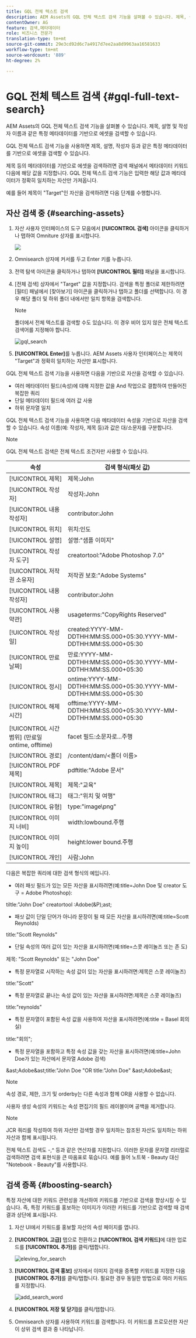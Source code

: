 ```yaml
---
title: GQL 전체 텍스트 검색
description: AEM Assets의 GQL 전체 텍스트 검색 기능을 살펴볼 수 있습니다. 제목, 설명 및 작성자 이름과 같은 특정 메타데이터를 기반으로 에셋을 검색할 수 있습니다.
contentOwner: AG
feature: 검색,메타데이터
role: 비즈니스 전문가
translation-type: tm+mt
source-git-commit: 29e3cd92d6c7a4917d7ee2aa8d9963aa16581633
workflow-type: tm+mt
source-wordcount: '889'
ht-degree: 2%

---
```



# GQL 전체 텍스트 검색 {#gql-full-text-search}

AEM Assets의 GQL 전체 텍스트 검색 기능을 살펴볼 수 있습니다. 제목, 설명 및 작성자 이름과 같은 특정 메타데이터를 기반으로 에셋을 검색할 수 있습니다.

GQL 전체 텍스트 검색 기능을 사용하면 제목, 설명, 작성자 등과 같은 특정 메타데이터를 기반으로 에셋을 검색할 수 있습니다.

제목 등의 메타데이터를 기반으로 에셋을 검색하려면 검색 패널에서 메타데이터 키워드 다음에 해당 값을 지정합니다. GQL 전체 텍스트 검색 기능은 입력한 해당 값과 메타데이터가 정확히 일치하는 자산만 가져옵니다.

예를 들어 제목이 &quot;Target&quot;인 자산을 검색하려면 다음 단계를 수행합니다.

## 자산 검색 중 {#searching-assets}

1. 자산 사용자 인터페이스의 도구 모음에서 **[!UICONTROL 검색]** 아이콘을 클릭하거나 탭하여 Omniture 상자를 표시합니다.

   ![](assets/do-not-localize/chlimage_1.png)

1. Omnisearch 상자에 커서를 두고 Enter 키를 누릅니다.
1. 전역 탐색 아이콘을 클릭하거나 탭하여 **[!UICONTROL 필터]** 패널을 표시합니다.
1. [전체 검색] 상자에서 &quot;Target&quot; 값을 지정합니다. 검색을 특정 폴더로 제한하려면 [필터] 패널에서 [찾아보기] 아이콘을 클릭하거나 탭하고 폴더를 선택합니다. 이 경우 해당 폴더 및 하위 폴더 내에서만 일치 항목을 검색합니다.

   >[!NOTE]
   >
   >폴더에서 전체 텍스트를 검색할 수도 있습니다. 이 경우 비어 있지 않은 전체 텍스트 검색어를 지정해야 합니다.

   ![gql_search](assets/gql_search.png)

1. **[!UICONTROL Enter]**&#x200B;를 누릅니다. AEM Assets 사용자 인터페이스는 제목이 &quot;Target&quot;과 정확히 일치하는 자산만 표시합니다.

GQL 전체 텍스트 검색 기능을 사용하면 다음을 기반으로 자산을 검색할 수 있습니다.

* 여러 메타데이터 필드(속성)에 대해 지정한 값을 And 작업으로 결합하여 만들어진 복잡한 쿼리
* 단일 메타데이터 필드에 여러 값 사용
* 하위 문자열 일치

GQL 전체 텍스트 검색 기능을 사용하면 다음 메타데이터 속성을 기반으로 자산을 검색할 수 있습니다. 속성 이름(예: 작성자, 제목 등)과 값은 대/소문자를 구분합니다.

>[!NOTE]
>
>GQL 전체 텍스트 검색은 전체 텍스트 조건자만 사용할 수 있습니다.

| 속성 | 검색 형식(패싯 값) |
|---|---|
| [!UICONTROL 제목] | 제목:John |
| [!UICONTROL 작성자] | 작성자:John |
| [!UICONTROL 내용 작성자] | contributor:John |
| [!UICONTROL 위치] | 위치:인도 |
| [!UICONTROL 설명] | 설명:&quot;샘플 이미지&quot; |
| [!UICONTROL 작성자 도구] | creatortool:&quot;Adobe Photoshop 7.0&quot; |
| [!UICONTROL 저작권 소유자] | 저작권 보호:&quot;Adobe Systems&quot; |
| [!UICONTROL 내용 작성자] | contributor:John |
| [!UICONTROL 사용 약관] | usageterms:&quot;CopyRights Reserved&quot; |
| [!UICONTROL 작성일] | created:YYYY-MM-DDTHH:MM:SS.000+05:30.YYYY-MM-DDTHH:MM:SS.000+05:30 |
| [!UICONTROL 만료 날짜] | 만료:YYYY-MM-DDTHH:MM:SS.000+05:30.YYYY-MM-DDTHH:MM:SS.000+05:30 |
| [!UICONTROL 정시] | ontime:YYYY-MM-DDTHH:MM:SS.000+05:30.YYYY-MM-DDTHH:MM:SS.000+05:30 |
| [!UICONTROL 해제 시간] | offtime:YYYY-MM-DDTHH:MM:SS.000+05:30.YYYY-MM-DDTHH:MM:SS.000+05:30 |
| [!UICONTROL 시간 범위] (만료일 ontime, offtime) | facet 필드:소문자로...주행 |
| [!UICONTROL 경로] | /content/dam/&lt;폴더 이름> |
| [!UICONTROL PDF 제목] | pdftitle:&quot;Adobe 문서&quot; |
| [!UICONTROL 제목] | 제목:&quot;교육&quot; |
| [!UICONTROL 태그] | 태그:&quot;위치 및 여행&quot; |
| [!UICONTROL 유형] | type:&quot;image\png&quot; |
| [!UICONTROL 이미지 너비] | width:lowbound.주행 |
| [!UICONTROL 이미지 높이] | height:lower bound.주행 |
| [!UICONTROL 개인] | 사람:John |

다음은 복잡한 쿼리에 대한 검색 형식의 예입니다.

* 여러 패싯 필드가 있는 모든 자산을 표시하려면(예:title=John Doe 및 creator 도구 = Adobe Photoshop):

tiltle:&quot;John Doe&quot; creatortool :Adobe(&amp;P);ast;

* 패싯 값이 단일 단어가 아니라 문장이 될 때 모든 자산을 표시하려면(예:title=Scott Reynolds)

title:&quot;Scott Reynolds&quot;

* 단일 속성의 여러 값이 있는 자산을 표시하려면(예:title=스콧 레이놀즈 또는 존 도)

제목: &quot;Scott Reynolds&quot; 또는 &quot;John Doe&quot;

* 특정 문자열로 시작하는 속성 값이 있는 자산을 표시하려면:제목은 스콧 레이놀즈)

title:&quot;Scott&quot;

* 특정 문자열로 끝나는 속성 값이 있는 자산을 표시하려면:제목은 스콧 레이놀즈)

title:&quot;reynolds&quot;

* 특정 문자열이 포함된 속성 값을 사용하여 자산을 표시하려면(예:title = Basel 회의실)

title:&quot;회의&quot;;

* 특정 문자열을 포함하고 특정 속성 값을 갖는 자산을 표시하려면(예:title=John Doe가 있는 자산에서 문자열 Adobe 검색)

&amp;ast;Adobe&amp;ast;title:&quot;John Doe &quot;OR title:&quot;John Doe&quot; &amp;ast;Adobe&amp;ast;

>[!NOTE]
>
>속성 경로, 제한, 크기 및 orderby는 다른 속성과 함께 OR을 사용할 수 없습니다.
>
>사용자 생성 속성의 키워드는 속성 편집기의 필드 레이블이며 공백을 제거합니다.


>[!NOTE]
>
>JCR 쿼리를 작성하여 하위 자산만 검색할 경우 일치하는 참조된 자산도 일치하는 하위 자산과 함께 표시됩니다.

전체 텍스트 검색도 -,^ 등과 같은 연산자를 지원합니다. 이러한 문자를 문자열 리터럴로 검색하려면 검색 표현식을 큰 따옴표로 묶습니다. 예를 들어 노트북 - Beauty 대신 &quot;Notebook - Beauty&quot;를 사용합니다.

## 검색 증폭 {#boosting-search}

특정 자산에 대한 키워드 관련성을 개선하여 키워드를 기반으로 검색을 향상시킬 수 있습니다. 즉, 특정 키워드를 홍보하는 이미지가 이러한 키워드를 기반으로 검색할 때 검색 결과 상단에 표시됩니다.

1. 자산 UI에서 키워드를 홍보할 자산의 속성 페이지를 엽니다.
1. **[!UICONTROL 고급]** 탭으로 전환하고 **[!UICONTROL 검색 키워드]**&#x200B;에 대한 업로드를 **[!UICONTROL 추가]**&#x200B;를 클릭/탭합니다.

   ![eleving_for_search](assets/elevate_for_search.png)

1. **[!UICONTROL 검색 홍보]** 상자에서 이미지 검색을 증폭할 키워드를 지정한 다음 **[!UICONTROL 추가]**&#x200B;를 클릭/탭합니다. 필요한 경우 동일한 방법으로 여러 키워드를 지정합니다.

   ![add_search_word](assets/add_search_word.png)

1. **[!UICONTROL 저장 및 닫기]**&#x200B;를 클릭/탭합니다.
1. Omnisearch 상자를 사용하여 키워드를 검색합니다. 이 키워드를 프로모션한 자산이 상위 검색 결과 중 나타납니다.